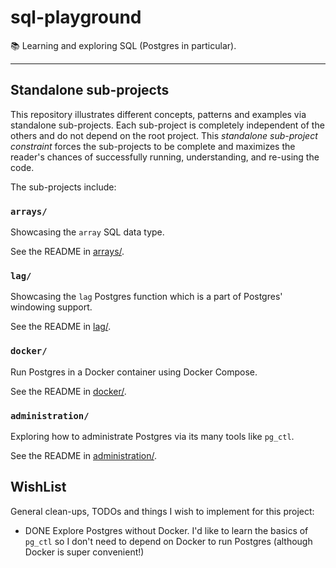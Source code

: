 # sql-playground

📚 Learning and exploring SQL (Postgres in particular).

---

## Standalone sub-projects

This repository illustrates different concepts, patterns and examples via standalone sub-projects. Each sub-project is
completely independent of the others and do not depend on the root project. This _standalone sub-project constraint_
forces the sub-projects to be complete and maximizes the reader's chances of successfully running, understanding, and
re-using the code.

The sub-projects include:

### `arrays/`

Showcasing the `array` SQL data type.

See the README in [arrays/](arrays/).

### `lag/`

Showcasing the `lag` Postgres function which is a part of Postgres' windowing support.

See the README in [lag/](lag/).

### `docker/`

Run Postgres in a Docker container using Docker Compose.

See the README in [docker/](docker/).

### `administration/`

Exploring how to administrate Postgres via its many tools like `pg_ctl`.

See the README in [administration/](administration/).

## WishList

General clean-ups, TODOs and things I wish to implement for this project:

* DONE Explore Postgres without Docker. I'd like to learn the basics of `pg_ctl` so I don't need to depend on Docker to run
  Postgres (although Docker is super convenient!) 
